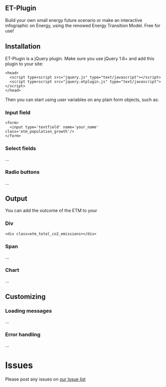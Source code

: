## ET-Plugin

Build your own small energy future scenario or make an interactive infographic
on Energy, using the renowed Energy Transition Model. Free for use!

## Installation

ET-Plugin is a jQuery plugin. Make sure you use jQuery 1.6+ and add this plugin
to your site:

    <head>
      <script type<script src="jquery.js" type="text/javascript"></script>
      <script type<script src="jquery.etplugin.js" type="text/javascript"></script>
    </head>

Then you can start using user variables on any plain form objects, such as:

### Input field

    <form>
      <input type='textfield' name='your_name' class='etm_population_growth'/>
    </form>

### Select fields

...

### Radio buttons

...

## Output

You can add the outcome of the ETM to your

### Div

    <div class=etm_total_co2_emissions></div>

### Span

...

### Chart

...

## Customizing

### Loading messages

...

### Error handling

...

# Issues

Please post any issues on [our Issue list](http://github.com/dennisschoenmakers/etplugin/issues)
